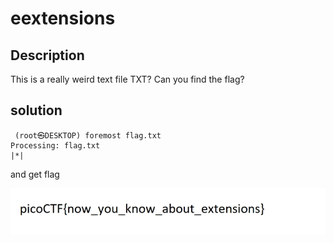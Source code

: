 # eextensions

## Description
This is a really weird text file TXT? Can you find the flag?

## solution 

```console
 (root㉿DESKTOP) foremost flag.txt
Processing: flag.txt
|*|
```

and get flag 

<img src="flag.jpg">